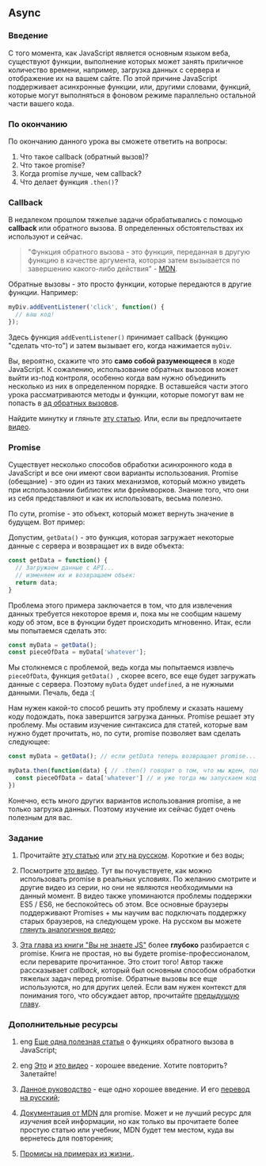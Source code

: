 ## Async

### Введение

С того момента, как JavaScript является основным языком веба, существуют функции, выполнение которых может занять приличное количество времени, например, загрузка данных с сервера и отображение их на вашем сайте. По этой причине JavaScript поддерживает асинхронные функции, или, другими словами, функций, которые могут выполняться в фоновом режиме параллельно остальной части вашего кода.

### По окончанию

По окончанию данного урока вы сможете ответить на вопросы:

1. Что такое callback (обратный вызов)?
2. Что такое promise?
3. Когда promise лучше, чем callback?
4. Что делает функция `.then()`?

### Callback

В недалеком прошлом тяжелые задачи обрабатывались с помощью __callback__ или обратного вызова. В определенных обстоятельствах их используют и сейчас.

> "Функция обратного вызова - это функция, переданная в другую функцию в качестве аргумента, которая затем вызывается по завершению какого-либо действия" - [MDN](https://developer.mozilla.org/ru/docs/%D0%A1%D0%BB%D0%BE%D0%B2%D0%B0%D1%80%D1%8C/%D1%84%D1%83%D0%BD%D0%BA%D1%86%D0%B8%D1%8F_%D0%BE%D0%B1%D1%80%D0%B0%D1%82%D0%BD%D0%BE%D0%B3%D0%BE_%D0%B2%D1%8B%D0%B7%D0%BE%D0%B2%D0%B0).

Обратные вызовы - это просто функции, которые передаются в другие функции. Например:

~~~javascript
myDiv.addEventListener('click', function() {
  // ваш код!
});
~~~

Здесь функция `addEventListener()` принимает callback (функцию "сделать что-то") и затем вызывает его, когда нажимается `myDiv`.

Вы, вероятно, скажите что это __само собой разумеющееся__ в коде JavaScript. К сожалению, использование обратных вызовов может выйти из-под контроля, особенно когда вам нужно объединить несколько из них в определенном порядке. В оставшейся части этого урока рассматриваются методы и функции, которые помогут вам не попасть в [ад обратных вызовов](http://callbackhell.ru/).

Найдите минутку и гляньте [эту статью](https://github.com/maxogden/art-of-node/blob/master/readme.ru.md#%D0%BA%D0%BE%D0%BB%D0%B1%D1%8D%D0%BA%D0%B8-callbacks). Или, если вы предпочитаете [видео](https://www.youtube.com/watch?v=Gpvw-lfVSwg).

### Promise

Существует несколько способов обработки асинхронного кода в JavaScript и все они имеют свои варианты использования. Promise (обещание) - это один из таких механизмов, который можно увидеть при использовании библиотек или фреймворков. Знание того, что они из себя представляют и как их использовать, весьма полезно.

По сути, promise - это объект, который может вернуть значение в будущем. Вот пример:

Допустим, `getData()` - это функция, которая загружает некоторые данные с сервера и возвращает их в виде объекта:

~~~javascript
const getData = function() {
  // Загружаем данные с API...
  // изменяем их и возвращаем объек:
  return data;
}
~~~

Проблема этого примера заключается в том, что для извлечения данных требуется некоторое время и, пока мы не сообщим нашему коду об этом, все в функции будет происходить мгновенно. Итак, если мы попытаемся сделать это:

~~~javascript
const myData = getData();
const pieceOfData = myData['whatever'];
~~~

Мы столкнемся с проблемой, ведь когда мы попытаемся извлечь `pieceOfData`, функция `getData() `, скорее всего, все еще будет загружать данные с сервера. Поэтому `myData` будет `undefined`, а не нужными данными. Печаль, беда :(

Нам нужен какой-то способ решить эту проблему и сказать нашему коду подождать, пока завершится загрузка данных. Promise решает эту проблему. Мы оставим изучение синтаксиса для статей, которые вам нужно будет прочитать, но, по сути, promise позволяет вам сделать следующее:

~~~javascript
const myData = getData(); // если getData теперь возвращает promise...

myData.then(function(data) { // .then() говорит о том, что мы ждем, пока promise не будет выполнен
  const pieceOfData = data['whatever'] // и уже тогда мы запускаем код функции обратного вызова
})
~~~

Конечно, есть много других вариантов использования promise, а не только загрузка данных. Поэтому изучение их сейчас будет очень полезным для вас.

### Задание

1. Прочитайте [эту статью](https://davidwalsh.name/promises) или [эту на русском](https://learn.javascript.ru/promise). Короткие и без воды;

2. Посмотрите [это видео](https://www.youtube.com/watch?v=2d7s3spWAzo). Тут вы почувствуете, как можно использовать promise в реальных условиях. По желанию смотрите и другие видео из серии, но они не являются необходимыми на данный момент. В видео также упоминаются проблемы поддержки ES5 / ES6, не беспокойтесь об этом. Все основные браузеры поддерживают Promises + мы научим вас подключать поддержку старых браузеров, на следующем уроке. На русском вы можете [глянуть аналогичное видео](https://www.youtube.com/watch?v=vNEDPtVchfw);

3. [Эта глава из книги "Вы не знаете JS"](https://github.com/azat-io/you-dont-know-js-ru/blob/master/async%20%26%20performance/ch3.md) более __глубоко__ разбирается с promise. Книга не простая, но вы будете promise-профессионалом, если переварите прочитанное. Это стоит того! Автор также рассказывает _callback_, который был основным способом обработки тяжелых задач перед promise. Обратные вызовы все еще используются, но для других целей. Если вам нужен контекст для понимания того, что обсуждает автор, прочитайте [предыдущую главу](https://github.com/azat-io/you-dont-know-js-ru/blob/master/async%20%26%20performance/ch2.md).

### Дополнительные ресурсы

1. <span class="btn-fill btn btn-xs btn-success">eng</span> [Еще одна полезная статья](https://www.sitepoint.com/demystifying-javascript-closures-callbacks-iifes/) о функциях обратного вызова в JavaScript;

2. <span class="btn-fill btn btn-xs btn-success">eng</span> [Это](https://www.youtube.com/watch?v=vQ3MoXnKfuQ) и [это видео](https://www.youtube.com/watch?v=yswb4SkDoj0) - хорошее введение. Хотите повторить? Залетайте!

3. [Данное руководство](https://scotch.io/tutorials/javascript-promises-for-dummies) - еще одно хорошее введение. И его [перевод на русский](https://medium.com/@stasonmars/%D0%BF%D1%80%D0%BE%D0%BC%D0%B8%D1%81%D1%8B-%D0%B2-javascript-%D0%B4%D0%BB%D1%8F-%D1%87%D0%B0%D0%B8%CC%86%D0%BD%D0%B8%D0%BA%D0%BE%D0%B2-60bbef963541);

4. [Документация от MDN](https://developer.mozilla.org/ru/docs/Web/JavaScript/Reference/Global_Objects/Promise) для promise. Может и не лучший ресурс для _изучения_ всей информации, но как только вы прочитаете более простую статью или учебник, MDN будет тем местом, куда вы вернетесь для повторения;

5. [Промисы на примерах из жизни.](https://medium.com/web-standards/promises-explained-caee4c9b86d0).
